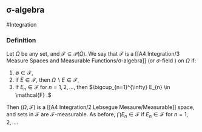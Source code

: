 ## σ-algebra
#Integration 

### Definition
Let $\Omega$ be any set, and $\mathcal{F} \subseteq \mathcal{P}(\Omega) .$ We say that $\mathcal{F}$ is a [[A4 Integration/3 Measure Spaces and Measurable Functions/σ-algebra]] (or $\sigma$-field ) on $\Omega$ if:
1. $\emptyset \in \mathcal{F}$,
2. If $E \in \mathcal{F}$, then $\Omega \backslash E \in \mathcal{F}$,
3. If $E_{n} \in \mathcal{F}$ for $n=1,2, \ldots$, then $\bigcup_{n=1}^{\infty} E_{n} \in \mathcal{F} .$

Then $(\Omega, \mathcal{F})$ is a [[A4 Integration/2 Lebsegue Mesaure/Measurable]] space, and sets in $\mathcal{F}$ are $\mathcal{F}$-measurable. As before, $\bigcap E_{n} \in \mathcal{F}$ if $E_{n} \in \mathcal{F}$ for $n=1,2, \ldots$.